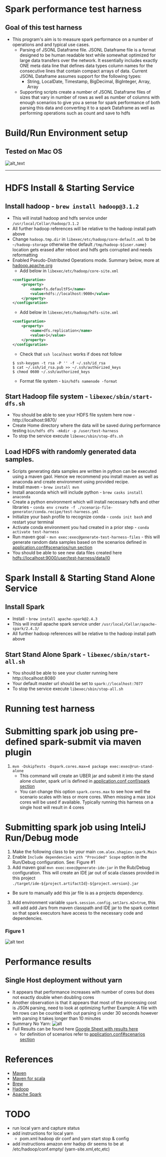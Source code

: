 # Spark performance test harness
## Goal of this test harness
* This program's aim is to measure spark performance on a number of operations and and typical use cases.
  * Parsing of JSONL Dataframe file. JSONL Dataframe file is a format designed to be human readable text while somewhat
  optimized for large data transfers over the network. It essentially includes exactly ONE meta data line that defines
  data types column names for the consecutive lines that contain compact arrays of data. Current JSONL Dataframe assumes 
  support for the following types:
    * String, LocalDate, Timestamp, BigDecimal, BigInteger, Array<BigDecimal>, Array<BigInteger>
  * Supporting scripts create a number of JSONL Dataframe files of sizes that vary in number of rows as well as number 
  of columns with enough scenarios to give you a sense for spark performance of both parsing this data and converting 
  it to a spark Dataframe as well as performing operations such as count and save to hdfs 
    
# Build/Run Environment setup
## Tested on Mac OS
![alt_text](README.md.resources/macOS-version.png)
***
# HDFS Install & Starting Service
## Install hadoop - `brew install hadoop@3.1.2`
  * This will install hadoop and hdfs service under `/usr/local/Cellar/hadoop/3.1.2`
  * All further hadoop references will be relative to the hadoop install path above
  * Change `hadoop.tmp.dir` in `libexec/etc/hadoop/core-default.xml` to be `~/hadoop-storage` otherwise the default `/tmp/hadoop-${user.name}` 
location gets erased after reboot and hdfs gets corrupted and needs reformatting
  * Enabled Pseudo-Distributed Operations mode. Summary below, more at [hadoop.apache.org](https://hadoop.apache.org/docs/stable/hadoop-project-dist/hadoop-common/SingleCluster.html#Pseudo-Distributed_Operation)
    * Add below in `libexec/etc/hadoop/core-site.xml`
    ~~~xml
    <configuration>
        <property>
            <name>fs.defaultFS</name>
            <value>hdfs://localhost:9000</value>
        </property>
    </configuration>
    ~~~
    * Add below in `libexec/etc/hadoop/hdfs-site.xml`
    ~~~xml
    <configuration>
        <property>
            <name>dfs.replication</name>
            <value>1</value>
        </property>
    </configuration>
    ~~~
    * Check that `ssh localhost` works if does not follow
    ~~~shell script
    $ ssh-keygen -t rsa -P '' -f ~/.ssh/id_rsa
    $ cat ~/.ssh/id_rsa.pub >> ~/.ssh/authorized_keys
    $ chmod 0600 ~/.ssh/authorized_keys 
    ~~~
    * Format file system - `bin/hdfs namenode -format`
## Start Hadoop file system - `libexec/sbin/start-dfs.sh`
   * You should be able to see your HDFS file system here now - http://localhost:9870/
   * Create Home directory where the data will be saved during performance testing `bin/hdfs dfs -mkdir -p /user/test-harness`
   * To stop the service execute `libexec/sbin/stop-dfs.sh`

## Load HDFS with randomly generated data samples.
* Scripts generating data samples are written in python can be executed using a maven gaol. Hence we recommend you 
install maven as well as anaconda and create environment using provided recipe.
* Install maven - `brew install mvn`
* Install anaconda which will include python - `brew casks install anaconda`
* Create a python environment which will install necessary hdfs and other libraries - `conda env create -f ./scenario-file-generator/conda.recipe/test-harness.yml`
* Initialize your bash profile to recognize conda - `conda init bash` and restart your terminal
* Activate conda environment you had created in a prior step - `conda activate test-harness`
* Run maven goal - `mvn exec:exec@generate-test-harness-files` - this will generate random data samples based on the 
scenarios defined in [application.conf#scenarios/run section](./src/main/resources/application.conf)
* You should be able to see new data files created here [hdfs://localhost:9000/user/test-harness/data/l0](http://localhost:9870/explorer.html#/user/test-harness/data/l0/jsonl)

# Spark Install & Starting Stand Alone Service
## Install Spark
* Install - `brew install apache-spark@2.4.3`
* This will install apache spark service under `/usr/local/Cellar/apache-spark/2.4.3/`
* All further hadoop references will be relative to the hadoop install path above
## Start Stand Alone Spark - `libexec/sbin/start-all.sh`
* You should be able to see your cluster running here http://localhost:8080
* Your default master url should be set to `spark://localhost:7077`
* To stop the service execute `libexec/sbin/stop-all.sh`

# Running test harness
# Submitting spark job using pre-defined spark-submit via maven plugin
1. `mvn -DskipTests -Dspark.cores.max=4 package exec:exec@run-stand-alone`
   * This command will create an UBER jar and submit it into the stand alone cluster, spark url is defined in [application.conf conf/spark section](./src/main/resources/application.conf)
   * You can change this option `spark.cores.max` to see how well the scenario scales with less or more cores. 
   When missing a max `1024` cores will be used if available. Typically running this harness on a single host will result in 4 cores

# Submitting spark job using InteliJ Run/Debug mode
1. Make the following class to be your main `com.alex.shagiev.spark.Main`
1. Enable `Include dependencies with "Provided" Scope` option in the Run/Debug configuration. See: Figure #1
2. Add maven goal `mvn exec:exec@generate-ide-jar` in the Rub/Debug configuration. This will create an IDE jar out of scala 
classes provided in this project `./target/ide-${project.artifactId}-${project.version}.jar`
  * Be sure to manually add this jar file is as a projects dependency.
3. Add environment variable `spark.session.config.setJars.m2=true`, this will add add Jars from maven classpath and IDE jar
to the spark context so that spark executors have access to the necessary code and dependencies. 

### Figure 1

![alt text](README.md.resources/intellij-run-dialog.png)

# Performance results
## Single Host deployment without yarn
* It appears that performance increases with number of cores but does not exactly double when doubling cores
* Another observation is that it appears that most of the processing cost is JSON parsing, need to look at optimizing further
Example: A file with 1m rows can be counted with out parsing in under 30 seconds however with parsing it takes longer than 10 minutes
* Summary No Yarn: ![alt](./README.md.resources/performance-results-no-yarn.png)
* Full Results can be found here [Google Sheet with results here](https://docs.google.com/spreadsheets/d/1rT22cXdM3pVAIEyy-oArSACXeq6O7MKxk-B1ycnBjFo/edit?usp=sharing)
  * for definition of scenarios refer to [application.conf#scenarios section](./src/main/resources/application.conf) 

# References
* [Maven](https://spark.apache.org)
* [Maven for scala](https://docs.scala-lang.org/tutorials/scala-with-maven.html)
* [Brew](https://brew.sh)
* [Hadoop](https://hadoop.apache.org)
* [Apache Spark](https://spark.apache.org)

# TODO
* run local yarn and capture status
* add instructions for local yarn
  * pom.xml hadoop dir conf and yarn start stop & config
* add instructions amazon emr hadop dir seems to be at /etc/hadoop/conf.empty/ (yarn-site.xml,etc,etc)
